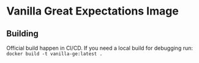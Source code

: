 # Vanilla Great Expectations Image

## Building

Official build happen in CI/CD. If you need a local build for debugging run: 
`docker build -t vanilla-ge:latest .`


